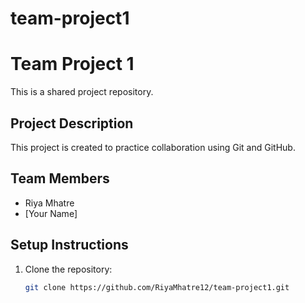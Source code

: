 # team-project1
# Team Project 1

This is a shared project repository.

## Project Description
This project is created to practice collaboration using Git and GitHub.

## Team Members
- Riya Mhatre
- [Your Name]

## Setup Instructions
1. Clone the repository:
   ```bash
   git clone https://github.com/RiyaMhatre12/team-project1.git

